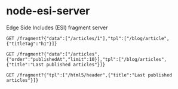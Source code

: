 # node-esi-server
Edge Side Includes (ESI) fragment server

```
GET /fragment?{"data":["/articles/1"],"tpl":["/blog/article",{"titleTag":"h1"}]}
```

```
GET /fragment?{"data":["/articles",{"order":"publishedAt","limit":10}],"tpl":["/blog/articles",{"title":"Last published articles"}]}
```

```
GET /fragment?{"tpl":["/html5/header",{"title":"Last published articles"}]}
```